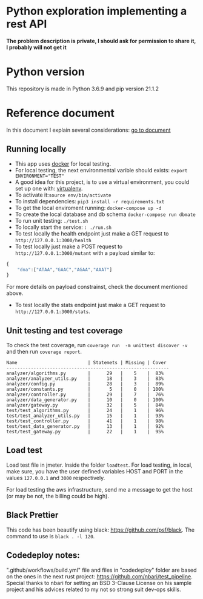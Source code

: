 # Python exploration implementing a rest API

**The problem description is private, I should ask for permission to share it, I probably will not get it**

# Python version

This repository is made in Python 3.6.9 and pip version 21.1.2

# Reference document

In this document I explain several considerations: [go to document](https://docs.google.com/document/d/1ZZ_wVpf9ky831L_wC3IqByKQbIkgN4MtHrP81KQRGak/edit?usp=sharing)

## Running locally

* This app uses [docker](https://docs.docker.com/engine/install/) for local testing. 
* For local testing, the next environmental varible should exists: ```export ENVIRONMENT="TEST"```
* A good idea for this project, is to use a virtual environment, you could set up one with: [virtualenv](https://virtualenv.pypa.io/en/latest/).
* To activate it:`source env/bin/activate`
* To install dependencies: `pip3 install -r requirements.txt`
* To get the local enviroment running: ```docker-compose up -d``` 
* To create the local database and db schema  ```docker-compose run dbmate```
* To run unit testing: `./test.sh`
* To locally start the service: `: ./run.sh`
* To test locally the health endpoint just make a GET request to ```http://127.0.0.1:3000/health``` 
* To test locally just make a POST request to ```http://127.0.0.1:3000/mutant``` with a payload similar to:

```Javascript
{
    "dna":["ATAA","GAAC","AGAA","AAAT"]
}
```
For more details on payload constrainst, check the document mentioned above.

* To test locally the stats endpoint just make a GET request to ```http://127.0.0.1:3000/stats```.

## Unit testing and test coverage
To check the test coverage, run `coverage run  -m unittest discover -v` and then run `coverage report`.

```
Name                          | Statemets | Missing | Cover
------------------------------------------------------------
analyzer/algorithms.py        |      29   |    5    |  83%
analyzer/analyzer_utils.py    |      18   |    3    |  83%
analyzer/config.py            |      28   |    3    |  89%
analyzer/constants.py         |       5   |    0    | 100%
analyzer/controller.py        |      29   |    7    |  76%
analyzer/data_generator.py    |      10   |    0    | 100%
analyzer/gateway.py           |      32   |    5    |  84%
test/test_algorithms.py       |      24   |    1    |  96%
test/test_analyzer_utils.py   |      15   |    1    |  93%
test/test_controller.py       |      41   |    1    |  98%
test/test_data_generator.py   |      13   |    1    |  92%
test/test_gateway.py          |      22   |    1    |  95%
```

## Load test
Load test file in jmeter. Inside the folder ```loadtest```. For load testing, in local, make sure, you have the user defined variables HOST and PORT in the values ```127.0.0.1``` and ```3000``` respectively.

For load testing the aws infrastructure, send me a message to get the host (or may be not, the billing could be high). 

## Black Prettier

This code has been beautify using black: https://github.com/psf/black. 
The command to use is `black . -l 120`.

## Codedeploy notes:

".github/workflows/build.yml" file and files in "codedeploy" folder are based on the ones in the next rust project: https://github.com/nbari/test_pipeline. Special thanks to nbari for setting an BSD 3-Clause License on his sample project and his advices related to my not so strong suit dev-ops skills. 